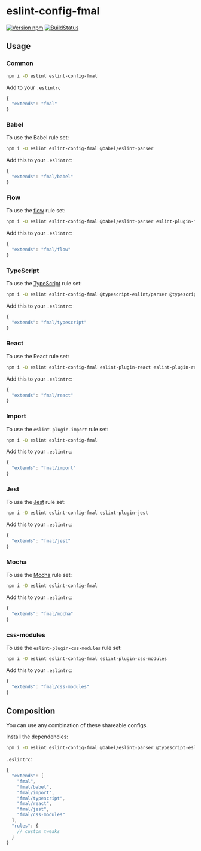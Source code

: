 # eslint-config-fmal

[![Version npm](http://img.shields.io/npm/v/eslint-config-fmal.svg?style=flat-square)](http://browsenpm.org/package/eslint-config-fmal)
[![BuildStatus](http://img.shields.io/travis/fmal/eslint-config-fmal/master.svg?style=flat-square)](https://travis-ci.org/fmal/eslint-config-fmal)

## Usage

### Common

```sh
npm i -D eslint eslint-config-fmal
```

Add to your `.eslintrc`

```js
{
  "extends": "fmal"
}
```

### Babel

To use the Babel rule set:

```sh
npm i -D eslint eslint-config-fmal @babel/eslint-parser
```

Add this to your `.eslintrc`:

```js
{
  "extends": "fmal/babel"
}
```

### Flow

To use the [flow](https://flowtype.org) rule set:

```sh
npm i -D eslint eslint-config-fmal @babel/eslint-parser eslint-plugin-flowtype eslint-plugin-flowtype-errors
```

Add this to your `.eslintrc`:

```js
{
  "extends": "fmal/flow"
}
```

### TypeScript

To use the [TypeScript](https://www.typescriptlang.org/) rule set:

```sh
npm i -D eslint eslint-config-fmal @typescript-eslint/parser @typescript-eslint/eslint-plugin eslint-import-resolver-typescript
```

Add this to your `.eslintrc`:

```js
{
  "extends": "fmal/typescript"
}
```

### React

To use the React rule set:

```sh
npm i -D eslint eslint-config-fmal eslint-plugin-react eslint-plugin-react-hooks
```

Add this to your `.eslintrc`:

```js
{
  "extends": "fmal/react"
}
```

### Import

To use the `eslint-plugin-import` rule set:

```sh
npm i -D eslint eslint-config-fmal
```

Add this to your `.eslintrc`:

```js
{
  "extends": "fmal/import"
}
```

### Jest

To use the [Jest](http://facebook.github.io/jest/) rule set:

```sh
npm i -D eslint eslint-config-fmal eslint-plugin-jest
```

Add this to your `.eslintrc`:

```js
{
  "extends": "fmal/jest"
}
```

### Mocha

To use the [Mocha](https://mochajs.org/) rule set:

```sh
npm i -D eslint eslint-config-fmal
```

Add this to your `.eslintrc`:

```js
{
  "extends": "fmal/mocha"
}
```

### css-modules

To use the `eslint-plugin-css-modules` rule set:

```sh
npm i -D eslint eslint-config-fmal eslint-plugin-css-modules
```

Add this to your `.eslintrc`:

```js
{
  "extends": "fmal/css-modules"
}
```

## Composition

You can use any combination of these shareable configs.

Install the dependencies:

```sh
npm i -D eslint eslint-config-fmal @babel/eslint-parser @typescript-eslint/parser @typescript-eslint eslint-plugin eslint-import-resolver-typescript eslint-plugin-react eslint-plugin-jest eslint-plugin-css-modules
```

`.eslintrc`:

```js
{
  "extends": [
    "fmal",
    "fmal/babel",
    "fmal/import",
    "fmal/typescript",
    "fmal/react",
    "fmal/jest",
    "fmal/css-modules"
  ],
  "rules": {
    // custom tweaks
  }
}
```
